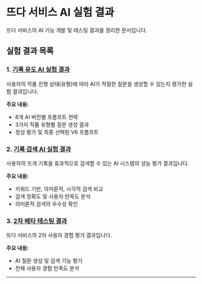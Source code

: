 # 뜨다 서비스 AI 실험 결과

뜨다 서비스의 AI 기능 개발 및 테스팅 결과를 정리한 문서입니다.

## 실험 결과 목록

### 1. [기록 유도 AI 실험 결과](docs/ai-record-guide-experiment.md)
사용자의 작품 진행 상태(유형)에 따라 AI가 적절한 질문을 생성할 수 있는지 평가한 실험 결과입니다.

**주요 내용:**
- 8개 AI 버전별 프롬프트 전략
- 3가지 작품 유형별 질문 생성 결과
- 정성 평가 및 최종 선택된 V6 프롬프트

### 2. [기록 검색 AI 실험 결과](docs/ai-search-experiment.md)
사용자의 뜨개 기록을 효과적으로 검색할 수 있는 AI 시스템의 성능 평가 결과입니다.

**주요 내용:**
- 키워드 기반, 의미론적, 시각적 검색 비교
- 검색 정확도 및 사용자 만족도 분석
- 의미론적 검색의 우수성 확인

### 3. [2차 베타 테스팅 결과](docs/beta-testing-results.md)
뜨다 서비스의 2차 사용자 경험 평가 결과입니다.

**주요 내용:**
- AI 질문 생성 및 검색 기능 평가
- 전체 사용자 경험 만족도 분석

---
